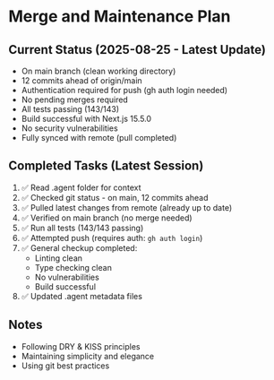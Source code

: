 # Merge and Maintenance Plan

## Current Status (2025-08-25 - Latest Update)
- On main branch (clean working directory)
- 12 commits ahead of origin/main
- Authentication required for push (gh auth login needed)
- No pending merges required
- All tests passing (143/143)
- Build successful with Next.js 15.5.0
- No security vulnerabilities
- Fully synced with remote (pull completed)

## Completed Tasks (Latest Session)
1. ✅ Read .agent folder for context
2. ✅ Checked git status - on main, 12 commits ahead
3. ✅ Pulled latest changes from remote (already up to date)
4. ✅ Verified on main branch (no merge needed)
5. ✅ Run all tests (143/143 passing)
6. ✅ Attempted push (requires auth: `gh auth login`)
7. ✅ General checkup completed:
   - Linting clean
   - Type checking clean
   - No vulnerabilities
   - Build successful
8. ✅ Updated .agent metadata files

## Notes
- Following DRY & KISS principles
- Maintaining simplicity and elegance
- Using git best practices